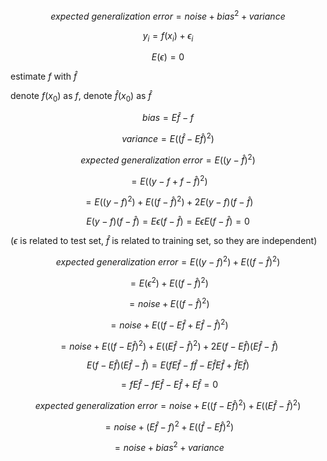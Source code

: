 $$expected\ generalization\ error = noise + bias^2 + variance$$

$$y_i = f(x_i) + \epsilon_i$$

$$E(\epsilon) = 0$$

estimate $f$ with $\hat{f}$

denote $f(x_0)$ as $f$, denote $\hat{f}(x_0)$ as $\hat{f}$

$$bias = E\hat{f} - f$$

$$variance = E((\hat{f} - E\hat{f})^2)$$

$$expected\ generalization\ error = E((y - \hat{f})^2)$$

$$=E((y - f + f - \hat{f})^2)$$

$$=E((y - f)^2) + E((f - \hat{f})^2) + 2E(y - f)(f - \hat{f})$$

$$E(y - f)(f - \hat{f}) = E\epsilon(f - \hat{f}) = E\epsilon E(f - \hat{f}) = 0$$

($\epsilon$ is related to test set, $\hat{f}$ is related to training set, so they are independent)

$$expected\ generalization\ error = E((y - f)^2) + E((f - \hat{f})^2)$$

$$= E(\epsilon^2) + E((f - \hat{f})^2)$$

$$= noise + E((f - \hat{f})^2)$$

$$= noise + E((f - E\hat{f} + E\hat{f} - \hat{f})^2)$$

$$= noise + E((f - E\hat{f})^2) + E((E\hat{f} - \hat{f})^2) + 2E(f - E\hat{f})(E\hat{f} - \hat{f})$$

$$E(f - E\hat{f})(E\hat{f} - \hat{f}) = E(fE\hat{f} - f\hat{f} - E\hat{f}E\hat{f} + \hat{f}E\hat{f})$$

$$=fE\hat{f} - fE\hat{f} - E\hat{f} + E\hat{f} = 0$$

$$expected\ generalization\ error = noise + E((f - E\hat{f})^2) + E((E\hat{f} - \hat{f})^2)$$

$$= noise + (E\hat{f} - f)^2 + E((\hat{f} - E\hat{f})^2)$$

$$= noise + bias^2 + variance$$
